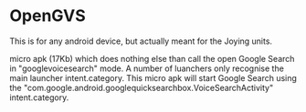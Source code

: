 # OpenGVS

This is for any android device, but actually meant for the Joying units.

micro apk (17Kb) which does nothing else than call the open Google Search in "googlevoicesearch" mode. 
A number of luanchers only recognise the main launcher intent.category. This micro apk will start Google Search using the "com.google.android.googlequicksearchbox.VoiceSearchActivity" intent.category.